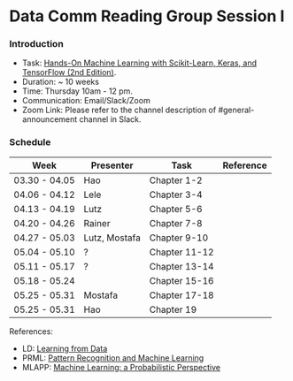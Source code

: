 # Data Comm Reading Group Session I 

### Introduction
* Task: [Hands-On Machine Learning with Scikit-Learn, Keras, and TensorFlow (2nd Edition)](https://learning.oreilly.com/library/view/hands-on-machine-learning/9781492032632/). 
* Duration: ~ 10 weeks
* Time: Thursday 10am - 12 pm.  
* Communication: Email/Slack/Zoom
* Zoom Link: Please refer to the channel description of #general-announcement channel in Slack.  
### Schedule


|Week | Presenter | Task | Reference| 
|-----|-----------|------|----------|
|03.30 - 04.05| Hao | Chapter 1-2 | |
|04.06 - 04.12|  Lele   | Chapter 3-4 | |
|04.13 - 04.19|  Lutz   | Chapter 5-6 | |
|04.20 - 04.26|  Rainer   | Chapter 7-8 | |
|04.27 - 05.03|  Lutz, Mostafa  | Chapter 9-10| |
|05.04 - 05.10|  ?   | Chapter 11-12| |
|05.11 - 05.17|  ?   | Chapter 13-14| |
|05.18 - 05.24|     | Chapter 15-16| |
|05.25 - 05.31| Mostafa | Chapter 17-18| |
|05.25 - 05.31| Hao | Chapter 19| |


References:
- LD:  [Learning from Data](http://work.caltech.edu/telecourse.html)
- PRML:  [Pattern Recognition and Machine Learning](https://www.microsoft.com/en-us/research/uploads/prod/2006/01/Bishop-Pattern-Recognition-and-Machine-Learning-2006.pdf)			
- MLAPP:  [Machine Learning: a Probabilistic Perspective](https://www.cs.ubc.ca/~murphyk/MLbook/)			
